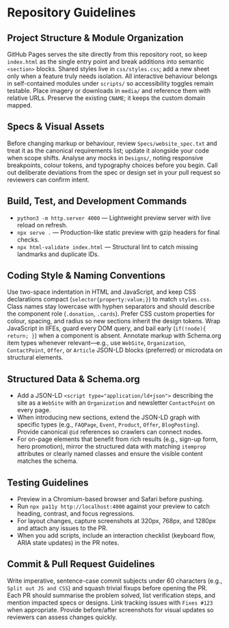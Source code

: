 # Repository Guidelines

## Project Structure & Module Organization
GitHub Pages serves the site directly from this repository root, so keep `index.html` as the single entry point and break additions into semantic `<section>` blocks. Shared styles live in `css/styles.css`; add a new sheet only when a feature truly needs isolation. All interactive behaviour belongs in self-contained modules under `scripts/` so accessibility toggles remain testable. Place imagery or downloads in `media/` and reference them with relative URLs. Preserve the existing `CNAME`; it keeps the custom domain mapped.

## Specs & Visual Assets
Before changing markup or behaviour, review `Specs/website_spec.txt` and treat it as the canonical requirements list; update it alongside your code when scope shifts. Analyse any mocks in `Designs/`, noting responsive breakpoints, colour tokens, and typography choices before you begin. Call out deliberate deviations from the spec or design set in your pull request so reviewers can confirm intent.

## Build, Test, and Development Commands
- `python3 -m http.server 4000` — Lightweight preview server with live reload on refresh.
- `npx serve .` — Production-like static preview with gzip headers for final checks.
- `npx html-validate index.html` — Structural lint to catch missing landmarks and duplicate IDs.

## Coding Style & Naming Conventions
Use two-space indentation in HTML and JavaScript, and keep CSS declarations compact (`selector{property:value;}`) to match `styles.css`. Class names stay lowercase with hyphen separators and should describe the component role (`.donation`, `.cards`). Prefer CSS custom properties for colour, spacing, and radius so new sections inherit the design tokens. Wrap JavaScript in IIFEs, guard every DOM query, and bail early (`if(!node){ return; }`) when a component is absent. Annotate markup with Schema.org item types whenever relevant—e.g., use `WebSite`, `Organization`, `ContactPoint`, `Offer`, or `Article` JSON-LD blocks (preferred) or microdata on structural elements.

## Structured Data & Schema.org
- Add a JSON-LD `<script type="application/ld+json">` describing the site as a `WebSite` with an `Organization` and newsletter `ContactPoint` on every page.
- When introducing new sections, extend the JSON-LD graph with specific types (e.g., `FAQPage`, `Event`, `Product`, `Offer`, `BlogPosting`). Provide canonical `@id` references so crawlers can connect nodes.
- For on-page elements that benefit from rich results (e.g., sign-up form, hero promotion), mirror the structured data with matching `itemprop` attributes or clearly named classes and ensure the visible content matches the schema.

## Testing Guidelines
- Preview in a Chromium-based browser and Safari before pushing.
- Run `npx pa11y http://localhost:4000` against your preview to catch heading, contrast, and focus regressions.
- For layout changes, capture screenshots at 320px, 768px, and 1280px and attach any issues to the PR.
- When you add scripts, include an interaction checklist (keyboard flow, ARIA state updates) in the PR notes.

## Commit & Pull Request Guidelines
Write imperative, sentence-case commit subjects under 60 characters (e.g., `Split out JS and CSS`) and squash trivial fixups before opening the PR. Each PR should summarise the problem solved, list verification steps, and mention impacted specs or designs. Link tracking issues with `Fixes #123` when appropriate. Provide before/after screenshots for visual updates so reviewers can assess changes quickly.
